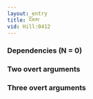 ```yaml
---
layout: entry
title: ངོམས་
vid: Hill:0412
---
```

### Dependencies (N = 0)


### Two overt arguments


### Three overt arguments
